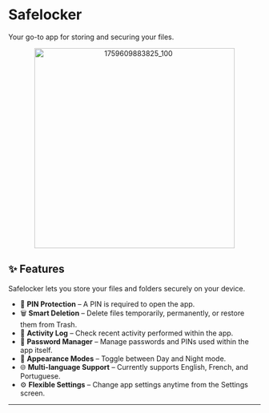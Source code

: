 # Safelocker  
Your go-to app for storing and securing your files.


<div align="center" style="display: flex; justify-content: center; gap: 10px; flex-wrap: wrap;">
<img height="400" alt="1759609883825_100" src="https://github.com/user-attachments/assets/d03a4e5a-2658-412e-ae5f-1b88d12998bd" />

 
 
 </div>



## ✨ Features

Safelocker lets you store your files and folders securely on your device.  

- 🔑 **PIN Protection** – A PIN is required to open the app.  
- 🗑 **Smart Deletion** – Delete files temporarily, permanently, or restore them from Trash.  
- 📝 **Activity Log** – Check recent activity performed within the app.  
- 🔐 **Password Manager** – Manage passwords and PINs used within the app itself.  
- 🎨 **Appearance Modes** – Toggle between Day and Night mode.  
- 🌐 **Multi-language Support** – Currently supports English, French, and Portuguese.  
- ⚙️ **Flexible Settings** – Change app settings anytime from the Settings screen.

---

